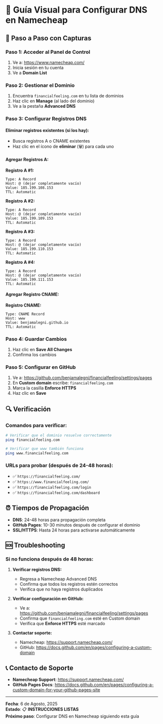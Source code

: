 # 📸 Guía Visual para Configurar DNS en Namecheap

## 🎯 Paso a Paso con Capturas

### **Paso 1: Acceder al Panel de Control**
1. Ve a: https://www.namecheap.com/
2. Inicia sesión en tu cuenta
3. Ve a **Domain List**

### **Paso 2: Gestionar el Dominio**
1. Encuentra `financialfeeling.com` en tu lista de dominios
2. Haz clic en **Manage** (al lado del dominio)
3. Ve a la pestaña **Advanced DNS**

### **Paso 3: Configurar Registros DNS**

#### **Eliminar registros existentes (si los hay):**
- Busca registros A o CNAME existentes
- Haz clic en el ícono de **eliminar** (🗑️) para cada uno

#### **Agregar Registros A:**

**Registro A #1:**
```
Type: A Record
Host: @ (dejar completamente vacío)
Value: 185.199.108.153
TTL: Automatic
```

**Registro A #2:**
```
Type: A Record
Host: @ (dejar completamente vacío)
Value: 185.199.109.153
TTL: Automatic
```

**Registro A #3:**
```
Type: A Record
Host: @ (dejar completamente vacío)
Value: 185.199.110.153
TTL: Automatic
```

**Registro A #4:**
```
Type: A Record
Host: @ (dejar completamente vacío)
Value: 185.199.111.153
TTL: Automatic
```

#### **Agregar Registro CNAME:**

**Registro CNAME:**
```
Type: CNAME Record
Host: www
Value: benjamalegni.github.io
TTL: Automatic
```

### **Paso 4: Guardar Cambios**
1. Haz clic en **Save All Changes**
2. Confirma los cambios

### **Paso 5: Configurar en GitHub**
1. Ve a: https://github.com/benjamalegni/financialfeeling/settings/pages
2. En **Custom domain** escribe: `financialfeeling.com`
3. Marca la casilla **Enforce HTTPS**
4. Haz clic en **Save**

## 🔍 Verificación

### **Comandos para verificar:**
```bash
# Verificar que el dominio resuelve correctamente
ping financialfeeling.com

# Verificar que www también funciona
ping www.financialfeeling.com
```

### **URLs para probar (después de 24-48 horas):**
- ✅ `https://financialfeeling.com/`
- ✅ `https://www.financialfeeling.com/`
- ✅ `https://financialfeeling.com/login`
- ✅ `https://financialfeeling.com/dashboard`

## ⏰ Tiempos de Propagación

- **DNS**: 24-48 horas para propagación completa
- **GitHub Pages**: 10-30 minutos después de configurar el dominio
- **SSL/HTTPS**: Hasta 24 horas para activarse automáticamente

## 🆘 Troubleshooting

### **Si no funciona después de 48 horas:**

1. **Verificar registros DNS:**
   - Regresa a Namecheap Advanced DNS
   - Confirma que todos los registros estén correctos
   - Verifica que no haya registros duplicados

2. **Verificar configuración en GitHub:**
   - Ve a: https://github.com/benjamalegni/financialfeeling/settings/pages
   - Confirma que `financialfeeling.com` esté en Custom domain
   - Verifica que **Enforce HTTPS** esté marcado

3. **Contactar soporte:**
   - Namecheap: https://support.namecheap.com/
   - GitHub: https://docs.github.com/en/pages/configuring-a-custom-domain

## 📞 Contacto de Soporte

- **Namecheap Support**: https://support.namecheap.com/
- **GitHub Pages Docs**: https://docs.github.com/en/pages/configuring-a-custom-domain-for-your-github-pages-site

---
**Fecha**: 6 de Agosto, 2025  
**Estado**: 📋 **INSTRUCCIONES LISTAS**  
**Próximo paso**: Configurar DNS en Namecheap siguiendo esta guía 